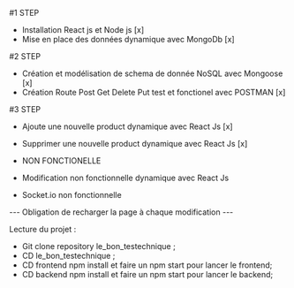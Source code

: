 #1 STEP 

 - Installation React js et Node js  [x]
 - Mise en place des données dynamique avec MongoDb [x]

 #2 STEP

 - Création et modélisation de schema de donnée NoSQL avec Mongoose [x]
 - Création Route Post Get Delete Put test et fonctionel avec POSTMAN [x]

 #3 STEP

  - Ajoute une nouvelle product dynamique avec React Js [x]
  - Supprimer une nouvelle product dynamique avec React Js  [x]

 - NON FONCTIONELLE 

  - Modification non fonctionnelle dynamique avec React Js 
  - Socket.io non fonctionnelle
 
 --- Obligation de recharger la page à chaque modification  ---


Lecture du projet :

- Git clone repository le_bon_testechnique ;
- CD le_bon_testechnique ;
- CD frontend npm install et faire un npm start pour lancer le frontend;
- CD backend npm install et faire un npm start pour lancer le backend;

